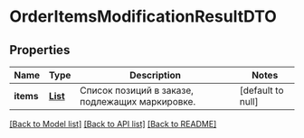 # OrderItemsModificationResultDTO
## Properties

| Name | Type | Description | Notes |
|------------ | ------------- | ------------- | -------------|
| **items** | [**List**](BriefOrderItemDTO.md) | Список позиций в заказе, подлежащих маркировке. | [default to null] |

[[Back to Model list]](../README.md#documentation-for-models) [[Back to API list]](../README.md#documentation-for-api-endpoints) [[Back to README]](../README.md)

